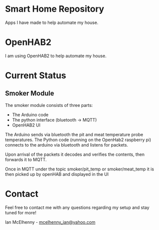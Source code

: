 # Smart Home Repository
Apps I have made to help automate my house.

# OpenHAB2
I am using OpenHAB2 to help automate my house.

# Current Status
## Smoker Module
The smoker module consists of three parts:
 - The Arduino code
 - The python interface (bluetooth -> MQTT)
 - OpenHAB2 UI
 
The Arduino sends via bluetooth the pit and meat temperature probe temperatures. The Python code (running on the OpenHab2 raspberry pi) connects to the arduino via bluetooth and listens for packets. 

Upon arrival of the packets it decodes and verifies the contents, then forwards it to MQTT. 

Once in MQTT under the topic smoker/pit_temp or smoker/meat_temp it is then picked up by openHAB and displayed in the UI



# Contact
Feel free to contact me with any questions regarding my setup and stay tuned for more!

Ian McElhenny - mcelhenny_ian@yahoo.com

